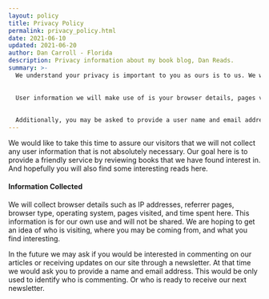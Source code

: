 ```yaml
---
layout: policy
title: Privacy Policy
permalink: privacy_policy.html
date: 2021-06-10
updated: 2021-06-20
author: Dan Carroll - Florida
description: Privacy information about my book blog, Dan Reads.
summary: >-
  We understand your privacy is important to you as ours is to us. We will not display, share, or sell any user information unless legally compelled to do so.
  
  
  User information we will make use of is your browser details, pages visited here on this blog, and time spent. This is to give us an idea of what pages are important to our visitors.
  
  
  Additionally, you may be asked to provide a user name and email address for the purpose of commenting on articles here or to receive a newsletter when one is available. Again, your information is save here and completely voluntary on your part.
---
```


We would like to take this time to assure our visitors that we will not collect any user information that is not absolutely necessary. Our goal here is to provide a friendly service by reviewing books that we have found interest in. And hopefully you will also find some interesting reads here.

#### Information Collected

We will collect browser details such as IP addresses, referrer pages, browser type, operating system, pages visited, and time spent here. This information is for our own use and will not be shared. We are hoping to get an idea of who is visiting, where you may be coming from, and what you find interesting.

In the future we may ask if you would be interested in commenting on our articles or receiving updates on our site through a newsletter. At that time we would ask you to provide a name and email address. This would be only used to identify who is commenting. Or who is ready to receive our next newsletter.



